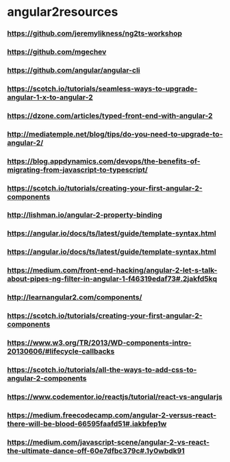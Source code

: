 # angular2resources

### https://github.com/jeremylikness/ng2ts-workshop 
### https://github.com/mgechev
### https://github.com/angular/angular-cli
### https://scotch.io/tutorials/seamless-ways-to-upgrade-angular-1-x-to-angular-2
### https://dzone.com/articles/typed-front-end-with-angular-2
### http://mediatemple.net/blog/tips/do-you-need-to-upgrade-to-angular-2/
### https://blog.appdynamics.com/devops/the-benefits-of-migrating-from-javascript-to-typescript/
### https://scotch.io/tutorials/creating-your-first-angular-2-components
### http://lishman.io/angular-2-property-binding
### https://angular.io/docs/ts/latest/guide/template-syntax.html
### https://angular.io/docs/ts/latest/guide/template-syntax.html
### https://medium.com/front-end-hacking/angular-2-let-s-talk-about-pipes-ng-filter-in-angular-1-f46319edaf73#.2jakfd5kq
### http://learnangular2.com/components/
### https://scotch.io/tutorials/creating-your-first-angular-2-components
### https://www.w3.org/TR/2013/WD-components-intro-20130606/#lifecycle-callbacks
### https://scotch.io/tutorials/all-the-ways-to-add-css-to-angular-2-components
### https://www.codementor.io/reactjs/tutorial/react-vs-angularjs
### https://medium.freecodecamp.com/angular-2-versus-react-there-will-be-blood-66595faafd51#.iakbfep1w
### https://medium.com/javascript-scene/angular-2-vs-react-the-ultimate-dance-off-60e7dfbc379c#.1y0wbdk91
